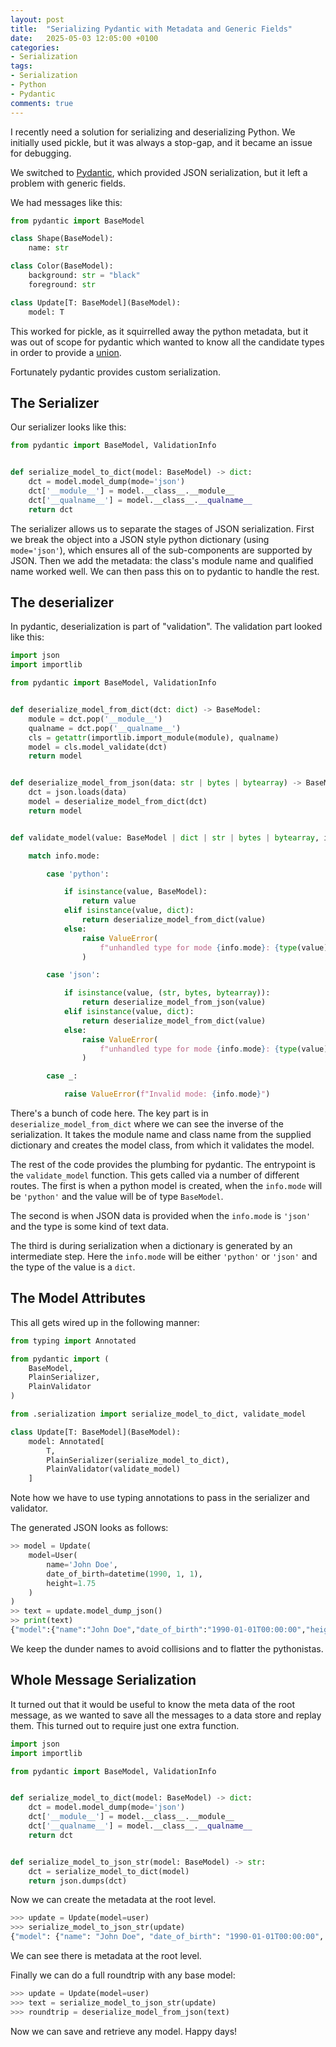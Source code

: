 ```yaml
---
layout: post
title:  "Serializing Pydantic with Metadata and Generic Fields"
date:   2025-05-03 12:05:00 +0100
categories:
- Serialization
tags:
- Serialization
- Python
- Pydantic
comments: true
---
```


I recently need a solution for serializing and deserializing Python. We initially
used pickle, but it was always a stop-gap, and it became an issue for debugging.

We switched to [Pydantic](https://github.com/pydantic/pydantic), which provided
JSON serialization, but it left a problem with generic fields.

We had messages like this:

```python
from pydantic import BaseModel

class Shape(BaseModel):
    name: str

class Color(BaseModel):
    background: str = "black"
    foreground: str

class Update[T: BaseModel](BaseModel):
    model: T
```

This worked for pickle, as it squirrelled away the python metadata, but it was
out of scope for pydantic which wanted to know all the candidate types in order to
provide a [union](https://docs.pydantic.dev/latest/concepts/unions/).

Fortunately pydantic provides custom serialization.

## The Serializer

Our serializer looks like this:

```python
from pydantic import BaseModel, ValidationInfo


def serialize_model_to_dict(model: BaseModel) -> dict:
    dct = model.model_dump(mode='json')
    dct['__module__'] = model.__class__.__module__
    dct['__qualname__'] = model.__class__.__qualname__
    return dct
```

The serializer allows us to separate the stages of JSON serialization. First we
break the object into a JSON style python dictionary (using `mode='json'`),
which ensures all of the sub-components are supported by JSON. Then we add
the metadata: the class's module name and qualified name worked well. We can
then pass this on to pydantic to handle the rest.

## The deserializer

In pydantic, deserialization is part of "validation". The validation part
looked like this:

```python
import json
import importlib

from pydantic import BaseModel, ValidationInfo


def deserialize_model_from_dict(dct: dict) -> BaseModel:
    module = dct.pop('__module__')
    qualname = dct.pop('__qualname__')
    cls = getattr(importlib.import_module(module), qualname)
    model = cls.model_validate(dct)
    return model


def deserialize_model_from_json(data: str | bytes | bytearray) -> BaseModel:
    dct = json.loads(data)
    model = deserialize_model_from_dict(dct)
    return model


def validate_model(value: BaseModel | dict | str | bytes | bytearray, info: ValidationInfo) -> BaseModel:

    match info.mode:

        case 'python':

            if isinstance(value, BaseModel):
                return value
            elif isinstance(value, dict):
                return deserialize_model_from_dict(value)
            else:
                raise ValueError(
                    f"unhandled type for mode {info.mode}: {type(value)}"
                )

        case 'json':

            if isinstance(value, (str, bytes, bytearray)):
                return deserialize_model_from_json(value)
            elif isinstance(value, dict):
                return deserialize_model_from_dict(value)
            else:
                raise ValueError(
                    f"unhandled type for mode {info.mode}: {type(value)}"
                )

        case _:

            raise ValueError(f"Invalid mode: {info.mode}")
```

There's a bunch of code here. The key part is in `deserialize_model_from_dict`
where we can see the inverse of the serialization. It takes the module name and
class name from the supplied dictionary and creates the model class, from which it validates
the model.

The rest of the code provides the plumbing for pydantic. The entrypoint is the
`validate_model` function. This gets called via a number of different routes.
The first is when a python model is created, when the `info.mode` will be
`'python'` and the value will be of type `BaseModel`.

The second is when JSON data is provided when the `info.mode` is `'json'` and
the type is some kind of text data.

The third is during serialization when a dictionary is generated by an
intermediate step. Here the `info.mode` will be either `'python'` or `'json'`
and the type of the value is a `dict`.

## The Model Attributes

This all gets wired up in the following manner:

```python
from typing import Annotated

from pydantic import (
    BaseModel,
    PlainSerializer,
    PlainValidator
)

from .serialization import serialize_model_to_dict, validate_model

class Update[T: BaseModel](BaseModel):
    model: Annotated[
        T,
        PlainSerializer(serialize_model_to_dict),
        PlainValidator(validate_model)
    ]
```

Note how we have to use typing annotations to pass in the serializer and validator.

The generated JSON looks as follows:

```python
>> model = Update(
    model=User(
        name='John Doe',
        date_of_birth=datetime(1990, 1, 1),
        height=1.75
    )
)
>> text = update.model_dump_json()
>> print(text)
{"model":{"name":"John Doe","date_of_birth":"1990-01-01T00:00:00","height":1.75,"__module__":"kafka_ex1.models","__qualname__":"User"}}
```

We keep the dunder names to avoid collisions and to flatter the pythonistas.

## Whole Message Serialization

It turned out that it would be useful to know the meta data of the root message, as we wanted to save all the messages to a data store and replay them. This turned out to require just one extra function.

```python
import json
import importlib

from pydantic import BaseModel, ValidationInfo


def serialize_model_to_dict(model: BaseModel) -> dict:
    dct = model.model_dump(mode='json')
    dct['__module__'] = model.__class__.__module__
    dct['__qualname__'] = model.__class__.__qualname__
    return dct


def serialize_model_to_json_str(model: BaseModel) -> str:
    dct = serialize_model_to_dict(model)
    return json.dumps(dct)
```

Now we can create the metadata at the root level.

```python
>>> update = Update(model=user)
>>> serialize_model_to_json_str(update)
{"model": {"name": "John Doe", "date_of_birth": "1990-01-01T00:00:00", "height": 1.75, "__module__": "demo.models", "__qualname__": "User"}, "__module__": "demo.models", "__qualname__": "Update"}
```

We can see there is metadata at the root level.

Finally we can do a full roundtrip with any base model:

```python
>>> update = Update(model=user)
>>> text = serialize_model_to_json_str(update)
>>> roundtrip = deserialize_model_from_json(text)
```

Now we can save and retrieve any model. Happy days!

